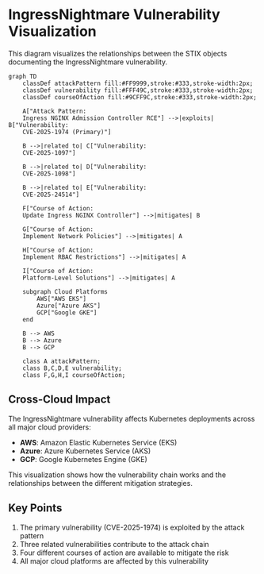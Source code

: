 # IngressNightmare Vulnerability Visualization

This diagram visualizes the relationships between the STIX objects documenting the IngressNightmare vulnerability.

```mermaid
graph TD
    classDef attackPattern fill:#FF9999,stroke:#333,stroke-width:2px;
    classDef vulnerability fill:#FFF49C,stroke:#333,stroke-width:2px;
    classDef courseOfAction fill:#9CFF9C,stroke:#333,stroke-width:2px;

    A["Attack Pattern: 
    Ingress NGINX Admission Controller RCE"] -->|exploits| B["Vulnerability: 
    CVE-2025-1974 (Primary)"]
    
    B -->|related to| C["Vulnerability: 
    CVE-2025-1097"]
    
    B -->|related to| D["Vulnerability: 
    CVE-2025-1098"]
    
    B -->|related to| E["Vulnerability: 
    CVE-2025-24514"]
    
    F["Course of Action: 
    Update Ingress NGINX Controller"] -->|mitigates| B
    
    G["Course of Action: 
    Implement Network Policies"] -->|mitigates| A
    
    H["Course of Action: 
    Implement RBAC Restrictions"] -->|mitigates| A
    
    I["Course of Action: 
    Platform-Level Solutions"] -->|mitigates| A
    
    subgraph Cloud Platforms
        AWS["AWS EKS"]
        Azure["Azure AKS"]
        GCP["Google GKE"]
    end
    
    B --> AWS
    B --> Azure
    B --> GCP
    
    class A attackPattern;
    class B,C,D,E vulnerability;
    class F,G,H,I courseOfAction;
```

## Cross-Cloud Impact

The IngressNightmare vulnerability affects Kubernetes deployments across all major cloud providers:

- **AWS**: Amazon Elastic Kubernetes Service (EKS)
- **Azure**: Azure Kubernetes Service (AKS)
- **GCP**: Google Kubernetes Engine (GKE)

This visualization shows how the vulnerability chain works and the relationships between the different mitigation strategies.

## Key Points

1. The primary vulnerability (CVE-2025-1974) is exploited by the attack pattern
2. Three related vulnerabilities contribute to the attack chain
3. Four different courses of action are available to mitigate the risk
4. All major cloud platforms are affected by this vulnerability